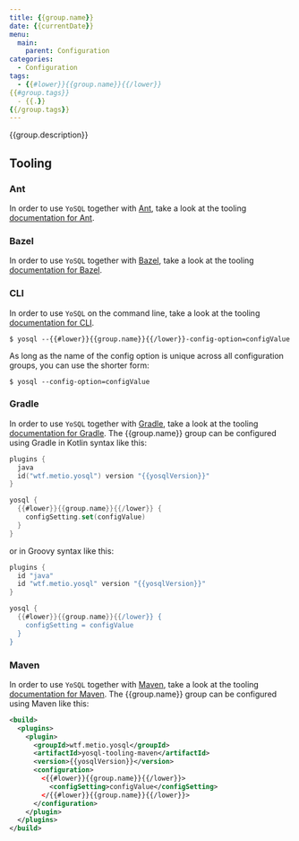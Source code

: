 ```yaml
---
title: {{group.name}}
date: {{currentDate}}
menu:
  main:
    parent: Configuration
categories:
  - Configuration
tags:
  - {{#lower}}{{group.name}}{{/lower}}
{{#group.tags}}
  - {{.}}
{{/group.tags}}
---
```


{{group.description}}

## Tooling

### Ant

In order to use `YoSQL` together with [Ant](https://ant.apache.org/), take a look at the tooling [documentation for Ant](/tooling/ant/).

### Bazel

In order to use `YoSQL` together with [Bazel](https://bazel.build/), take a look at the tooling [documentation for Bazel](/tooling/bazel/).

### CLI

In order to use `YoSQL` on the command line, take a look at the tooling [documentation for CLI](/tooling/cli/).

```console
$ yosql --{{#lower}}{{group.name}}{{/lower}}-config-option=configValue
```

As long as the name of the config option is unique across all configuration groups, you can use the shorter form:

```console
$ yosql --config-option=configValue
```

### Gradle

In order to use `YoSQL` together with [Gradle](https://gradle.org/), take a look at the tooling [documentation for Gradle](/tooling/gradle/). The {{group.name}} group can be configured using Gradle in Kotlin syntax like this:

```kotlin
plugins {
  java
  id("wtf.metio.yosql") version "{{yosqlVersion}}"
}

yosql {
  {{#lower}}{{group.name}}{{/lower}} {
    configSetting.set(configValue)
  }
}
```

or in Groovy syntax like this:

```groovy
plugins {
  id "java"
  id "wtf.metio.yosql" version "{{yosqlVersion}}"
}

yosql {
  {{#lower}}{{group.name}}{{/lower}} {
    configSetting = configValue
  }
}
```

### Maven

In order to use `YoSQL` together with [Maven](https://maven.apache.org/), take a look at the tooling [documentation for Maven](/tooling/maven/). The {{group.name}} group can be configured using Maven like this:

```xml
<build>
  <plugins>
    <plugin>
      <groupId>wtf.metio.yosql</groupId>
      <artifactId>yosql-tooling-maven</artifactId>
      <version>{{yosqlVersion}}</version>
      <configuration>
        <{{#lower}}{{group.name}}{{/lower}}>
          <configSetting>configValue</configSetting>
        </{{#lower}}{{group.name}}{{/lower}}>
      </configuration>
    </plugin>
  </plugins>
</build>
```

